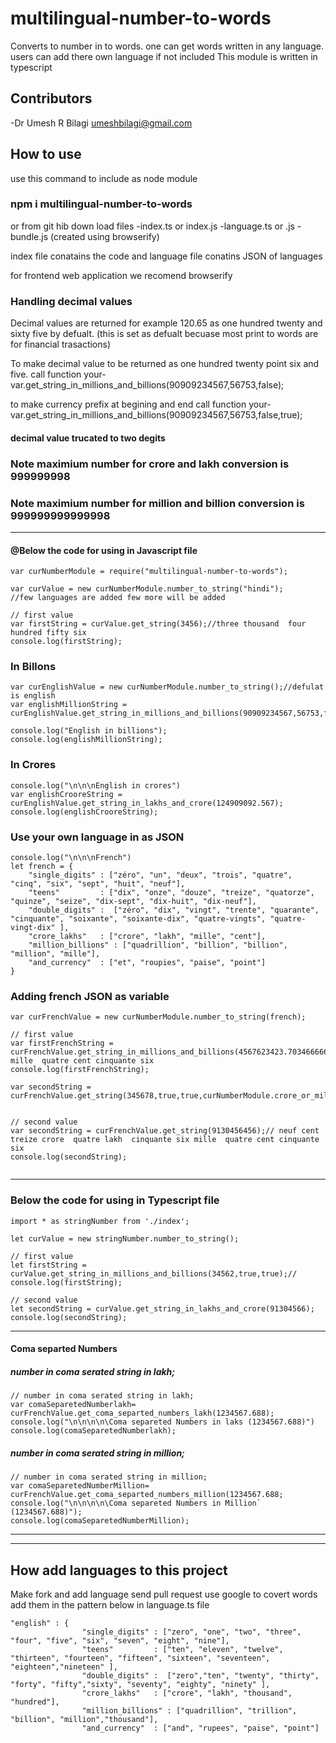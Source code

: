 # multilingual-number-to-words

Converts to number in to words. one can get words written in any language. users can add there own language if not included 
This module is written in typescript

## Contributors
-Dr Umesh R Bilagi <umeshbilagi@gmail.com>

## How to use
use this command to include as  node module
### npm i multilingual-number-to-words

or from git hib down load files
-index.ts or index.js
-language.ts or .js
-bundle.js (created using browserify)

index file conatains the code and language file conatins JSON of languages

for frontend web application we recomend browserify 
### Handling decimal values
Decimal values are returned for example 120.65 as one hundred twenty and sixty five by defualt. (this is set as defualt becuase most print to words are for financial trasactions)

To make decimal value to be returned as one hundred twenty point six and five. call function
your-var.get_string_in_millions_and_billions(90909234567,56753,false);

to make currency prefix at begining and end call function
your-var.get_string_in_millions_and_billions(90909234567,56753,false,true);

#### decimal value trucated to two degits

### Note maximium number for crore and lakh conversion is 999999998
### Note maximium number for million and billion conversion is 999999999999998
---
#### @Below the code for using in Javascript file

```
var curNumberModule = require("multilingual-number-to-words");

var curValue = new curNumberModule.number_to_string("hindi");
//few languages are added few more will be added

// first value
var firstString = curValue.get_string(3456);//three thousand  four hundred fifty six
console.log(firstString);
```

### In Billons
```    
var curEnglishValue = new curNumberModule.number_to_string();//defulat is english 
var englishMillionString = curEnglishValue.get_string_in_millions_and_billions(90909234567,56753,false,false);

console.log("English in billions");
console.log(englishMillionString);
```
### In Crores
```
console.log("\n\n\nEnglish in crores")
var englishCrooreString = curEnglishValue.get_string_in_lakhs_and_crore(124909092.567);
console.log(englishCrooreString);
```

### Use your own language in as JSON 
```
console.log("\n\n\nFrench")
let french = {               
    "single_digits" : ["zéro", "un", "deux", "trois", "quatre", "cinq", "six", "sept", "huit", "neuf"],
    "teens"         : ["dix", "onze", "douze", "treize", "quatorze", "quinze", "seize", "dix-sept", "dix-huit", "dix-neuf"],
    "double_digits" :  ["zéro", "dix", "vingt", "trente", "quarante", "cinquante", "soixante", "soixante-dix", "quatre-vingts", "quatre-vingt-dix" ],
    "crore_lakhs"   : ["crore", "lakh", "mille", "cent"],
    "million_billions" : ["quadrillion", "billion", "billion", "million", "mille"],
    "and_currency"  : ["et", "roupies", "paise", "point"]
}
```
### Adding french JSON as variable
```
var curFrenchValue = new curNumberModule.number_to_string(french);

// first value
var firstFrenchString = curFrenchValue.get_string_in_millions_and_billions(4567623423.70346666666,false,false);//trois mille  quatre cent cinquante six
console.log(firstFrenchString);

var secondString = curFrenchValue.get_string(345678,true,true,curNumberModule.crore_or_millions.crore);


// second value
var secondString = curFrenchValue.get_string(9130456456);// neuf cent treize crore  quatre lakh  cinquante six mille  quatre cent cinquante six
console.log(secondString);


```

---
### Below the code for using in Typescript file

```
import * as stringNumber from './index';

let curValue = new stringNumber.number_to_string();

// first value
let firstString = curValue.get_string_in_millions_and_billions(34562,true,true);//
console.log(firstString);

// second value
let secondString = curValue.get_string_in_lakhs_and_crore(91304566);
console.log(secondString);

```
---
#### Coma separted Numbers

##### number in coma serated string in lakh;
```
// number in coma serated string in lakh;
var comaSeparetedNumberlakh= curFrenchValue.get_coma_separted_numbers_lakh(1234567.688);
console.log("\n\n\n\n\Coma separeted Numbers in laks (1234567.688)")
console.log(comaSeparetedNumberlakh);
```
##### number in coma serated string in million;
```
// number in coma serated string in million;
var comaSeparetedNumberMillion= curFrenchValue.get_coma_separted_numbers_million(1234567.688;
console.log("\n\n\n\n\Coma separeted Numbers in Million` (1234567.688)");
console.log(comaSeparetedNumberMillion);
```
---
---
## How add languages to this project

Make fork and add language  send pull request
use google to covert words add them in the pattern below in language.ts file
```
"english" : {
                "single_digits" : ["zero", "one", "two", "three", "four", "five", "six", "seven", "eight", "nine"],
                "teens"         : ["ten", "eleven", "twelve", "thirteen", "fourteen", "fifteen", "sixteen", "seventeen", "eighteen","nineteen" ],
                "double_digits" :  ["zero","ten", "twenty", "thirty", "forty", "fifty","sixty", "seventy", "eighty", "ninety" ],
                "crore_lakhs"   : ["crore", "lakh", "thousand", "hundred"],
                "million_billions" : ["quadrillion", "trillion", "billion", "million","thousand"],
                "and_currency"  : ["and", "rupees", "paise", "point"]
```


